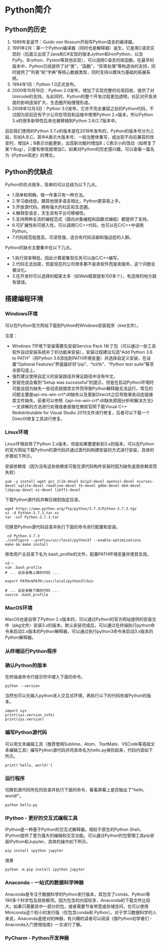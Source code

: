 # Python简介

## Python的历史

1. 1989年圣诞节：Guido von Rossum开始写Python语言的编译器。
2. 1991年2月：第一个Python编译器（同时也是解释器）诞生，它是用C语言实现的（后面又出现了Java和C#实现的版本Jython和IronPython，以及PyPy、Brython、Pyston等其他实现），可以调用C语言的库函数。在最早的版本中，Python已经提供了对“类”，“函数”，“异常处理”等构造块的支持，同时提供了“列表”和“字典”等核心数据类型，同时支持以模块为基础的拓展系统。
3. 1994年1月：Python 1.0正式发布。
4. 2000年10月16日：Python 2.0发布，增加了实现完整的垃圾回收，提供了对Unicode的支持。与此同时，Python的整个开发过程更加透明，社区对开发进度的影响逐渐扩大，生态圈开始慢慢形成。
5. 2008年12月3日：Python 3.0发布，它并不完全兼容之前的Python代码，不过因为目前还有不少公司在项目和运维中使用Python 2.x版本，所以Python 3.x的很多新特性后来也被移植到Python 2.6/2.7版本中。

目前我们使用的Python 3.7.x的版本是在2018年发布的，Python的版本号分为三段，形如A.B.C。其中A表示大版本号，一般当整体重写，或出现不向后兼容的改变时，增加A；B表示功能更新，出现新功能时增加B；C表示小的改动（如修复了某个Bug），只要有修改就增加C。如果对Python的历史感兴趣，可以查看一篇名为《Python简史》的博文。

## Python的优缺点

Python的优点很多，简单的可以总结为以下几点。

- 1.简单和明确，做一件事只有一种方法。
- 2.学习曲线低，跟其他很多语言相比，Python更容易上手。
- 3.开放源代码，拥有强大的社区和生态圈。
- 4.解释型语言，天生具有平台可移植性。
- 5.支持两种主流的编程范式（面向对象编程和函数式编程）都提供了支持。
- 6.可扩展性和可嵌入性，可以调用C/C++代码，也可以在C/C++中调用Python。
- 7.代码规范程度高，可读性强，适合有代码洁癖和强迫症的人群。

Python的缺点主要集中在以下几点。

- 1.执行效率稍低，因此计算密集型任务可以由C/C++编写。
- 2.代码无法加密，但是现在的公司很多都不是卖软件而是卖服务，这个问题会被淡化。
- 3.在开发时可以选择的框架太多（如Web框架就有100多个），有选择的地方就有错误。

## 搭建编程环境

### Windows环境

可以在Python官方网站下载到Python的Windows安装程序（exe文件）。  

注意：
- Windows 7环境下安装需要先安装Service Pack 1补丁包（可以通过一些工具软件自动安装系统补丁的功能来安装），安装过程建议勾选“Add Python 3.6 to PATH”（将Python 3.6添加到PATH环境变量）并选择自定义安装，在设置“Optional Features”界面最好将“pip”、“tcl/tk”、“Python test suite”等项全部勾选上。
- 强烈建议使用自定义的安装路径并保证路径中没有中文。
- 安装完成会看到“Setup was successful”的提示，但是在启动Python环境时可能会因为缺失一些动态链接库文件而导致Python解释器无法运行，常见的问题主要是api-ms-win-crt*.dll缺失以及更新DirectX之后导致某些动态链接库文件缺失，前者可以参照《api-ms-win-crt*.dll缺失原因分析和解决方法》一文讲解的方法进行处理或者直接在微软官网下载Visual C++ Redistributable for Visual Studio 2015文件进行修复，后者可以下载一个DirectX修复工具进行修复。

### Linux环境

Linux环境自带了Python 2.x版本，但是如果要更新到3.x的版本，可以在Python的官方网站下载Python的源代码并通过源代码构建安装的方式进行安装，具体的步骤如下所示。

安装依赖库（因为没有这些依赖库可能在源代码构件安装时因为缺失底层依赖库而失败）

    yum -y install wget gcc zlib-devel bzip2-devel openssl-devel ncurses-devel sqlite-devel readline-devel tk-devel gdbm-devel db4-devel libpcap-devel xz-devel libffi-devel

下载Python源代码并解压缩到指定目录。

    wget https://www.python.org/ftp/python/3.7.3/Python-3.7.3.tgz
    xz -d Python-3.7.3.tar.xz
    tar -xvf Python-3.7.3.tar

切换至Python源代码目录并执行下面的命令进行配置和安装。

     cd Python-3.7.3
    ./configure --prefix=/usr/local/python37 --enable-optimizations
    make && make install

修改用户主目录下名为.bash_profile的文件，配置PATH环境变量并使其生效。

    cd ~
    vim .bash_profile
    # ... 此处省略上面的代码 ...

    export PATH=$PATH:/usr/local/python37/bin

    # ... 此处省略下面的代码 ...
    source .bash_profile

### MacOS环境

MacOS也是自带了Python 2.x版本的，可以通过Python的官方网站提供的安装文件（pkg文件）安装3.x的版本。默认安装完成后，可以通过在终端执行python命令来启动2.x版本的Python解释器，可以通过执行python3命令来启动3.x版本的Python解释器。

### 从终端运行Python程序

### 确认Python的版本

在终端或命令行提示符中键入下面的命令。

    python --version

当然也可以先输入python进入交互式环境，再执行以下的代码检查Python的版本。

    import sys
    print(sys.version_info)
    print(sys.version)

### 编写Python源代码

可以用文本编辑工具（推荐使用Sublime、Atom、TextMate、VSCode等高级文本编辑工具）编写Python源代码并将其命名为hello.py保存起来，代码内容如下所示。

    print('hello, world!')

### 运行程序

切换到源代码所在的目录并执行下面的命令，看看屏幕上是否输出了"hello, world!"。

    python hello.py

### IPython - 更好的交互式编程工具

IPython是一种基于Python的交互式解释器。相较于原生的Python Shell，IPython提供了更为强大的编辑和交互功能。可以通过Python的包管理工具pip安装IPython和Jupyter，具体的操作如下所示。

    pip install ipython jupyter

或者

    python -m pip install ipython jupyter

### Anaconda - 一站式的数据科学神器

Anaconda是专注于数据科学的Python发行版本，其包含了conda、Python等190多个科学包及其依赖项。因为包含的内容较多，Anaconda的下载文件比较大，如果只需要其中一部分的包，或者需要节省带宽或存储空间，也可以使用Miniconda这个较小的发行版（仅包含conda和 Python）。对于学习数据科学的人来说，Anaconda是绝对的神器，有兴趣的读者可以阅读《致Python初学者们 - Anaconda入门使用指南》一文进行了解。

### PyCharm - Python开发神器
